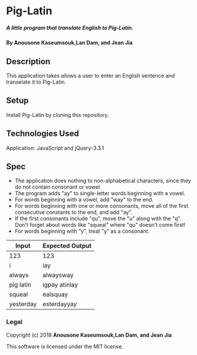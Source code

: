 # Pig-Latin

##### A little program that translate English to Pig-Latin.

#### By Anousone Kaseumsouk,Lan Dam, and Jean Jia

## Description

This application takes allows a user to enter an English sentence and transelate it to Pig-Latin.

## Setup

Install Pig-Latin by cloning this repository.

## Technologies Used

Application: JavaScript and jQuery-3.3.1

## Spec

* The application does nothing to non-alphabetical characters, since they do not contain consonant or vowel.
* The program adds "ay" to single-letter words beginning with a vowel.
* For words beginning with a vowel, add "way" to the end.
* For words beginning with one or more consonants, move all of the first consecutive constants to the end, and add "ay".
* If the first consonants include "qu", move the "u" along with the "q". Don't forget about words like "squeal" where "qu" doesn't come first!
* For words beginning with "y", treat "y" as a consonant.

| Input         | Expected Output|
| ------------- |-------------   |
| 123           | 123            |
| i             | iay            |
| always        | alwaysway      |
| pig latin     | igpay atinlay  |
| squeal        | ealsquay       |
| yesterday     | esterdayyay    |


### Legal

Copyright (c) 2018 **Anousone Kaseumsouk,Lan Dam, and Jean Jia**

This software is licensed under the MIT license.

